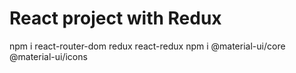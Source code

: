 # React project with Redux

npm i react-router-dom redux react-redux
npm i @material-ui/core @material-ui/icons
